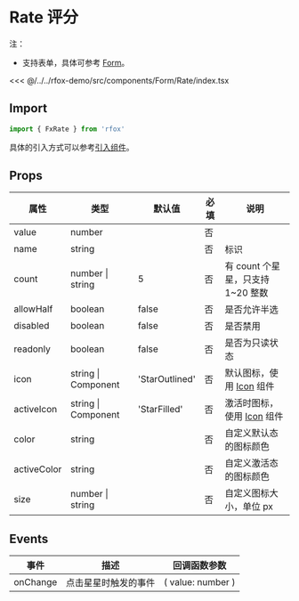 # Rate 评分

注：

- 支持表单，具体可参考 [Form](./Form.md)。

<CodeDemo name="Rate">

<<< @/../../rfox-demo/src/components/Form/Rate/index.tsx

</CodeDemo>

## Import

```js
import { FxRate } from 'rfox'
```

具体的引入方式可以参考[引入组件](../guide/import.md)。

## Props

| 属性        | 类型                | 默认值         | 必填 | 说明                                    |
| ----------- | ------------------- | -------------- | ---- | --------------------------------------- |
| value       | number              |                | 否   |
| name        | string              |                | 否   | 标识                                    |
| count       | number \| string    | 5              | 否   | 有 count 个星星，只支持 1~20 整数       |
| allowHalf   | boolean             | false          | 否   | 是否允许半选                            |
| disabled    | boolean             | false          | 否   | 是否禁用                                |
| readonly    | boolean             | false          | 否   | 是否为只读状态                          |
| icon        | string \| Component | 'StarOutlined' | 否   | 默认图标，使用 [Icon](./Icon.md) 组件   |
| activeIcon  | string \| Component | 'StarFilled'   | 否   | 激活时图标，使用 [Icon](./Icon.md) 组件 |
| color       | string              |                | 否   | 自定义默认态的图标颜色                  |
| activeColor | string              |                | 否   | 自定义激活态的图标颜色                  |
| size        | number \| string    |                | 否   | 自定义图标大小，单位 px                 |

## Events

| 事件     | 描述                 | 回调函数参数      |
| -------- | -------------------- | ----------------- |
| onChange | 点击星星时触发的事件 | ( value: number ) |
